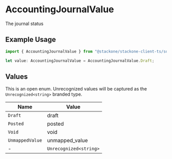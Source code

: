 # AccountingJournalValue

The journal status

## Example Usage

```typescript
import { AccountingJournalValue } from "@stackone/stackone-client-ts/sdk/models/shared";

let value: AccountingJournalValue = AccountingJournalValue.Draft;
```

## Values

This is an open enum. Unrecognized values will be captured as the `Unrecognized<string>` branded type.

| Name                   | Value                  |
| ---------------------- | ---------------------- |
| `Draft`                | draft                  |
| `Posted`               | posted                 |
| `Void`                 | void                   |
| `UnmappedValue`        | unmapped_value         |
| -                      | `Unrecognized<string>` |